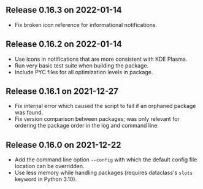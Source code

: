 ## Release 0.16.3 on 2022-01-14

- Fix broken icon reference for informational notifications.

## Release 0.16.2 on 2022-01-14

- Use icons in notifications that are more consistent with KDE Plasma.
- Run very basic test suite when building the package.
- Include PYC files for all optimization levels in package.

## Release 0.16.1 on 2021-12-27

- Fix internal error which caused the script to fail if an orphaned package was
  found.
- Fix version comparison between packages; was only relevant for ordering the
  package order in the log and command line.

## Release 0.16.0 on 2021-12-22

- Add the command line option `--config` with which the default config file
  location can be overridden.
- Use less memory while handling packages (requires dataclass's `slots` keyword
  in Python 3.10).

